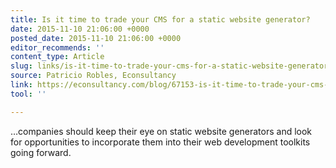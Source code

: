 ```yaml
---
title: Is it time to trade your CMS for a static website generator?
date: 2015-11-10 21:06:00 +0000
posted_date: 2015-11-10 21:06:00 +0000
editor_recommends: ''
content_type: Article
slug: links/is-it-time-to-trade-your-cms-for-a-static-website-generator
source: Patricio Robles, Econsultancy
link: https://econsultancy.com/blog/67153-is-it-time-to-trade-your-cms-for-a-static-website-generator/
tool: ''

---
```

…companies should keep their eye on static website generators and look for opportunities to incorporate them into their web development toolkits going forward.



